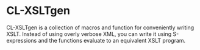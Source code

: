 # CL-XSLTgen

CL-XSLTgen is a collection of macros and function for conveniently writing
XSLT. Instead of using overly verbose XML, you can write it using
S-expressions and the functions evaluate to an equivalent XSLT program.
